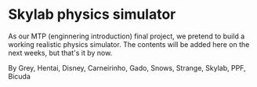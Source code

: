 # Skylab physics simulator

As our MTP (enginnering introduction) final project, we pretend to build a  working realistic physics simulator. The contents will be added here on the next weeks, but that's it by now.

By Grey, Hentai, Disney, Carneirinho, Gado, Snows, Strange, Skylab, PPF, Bicuda
